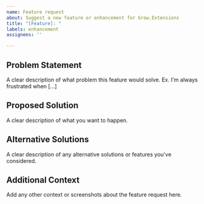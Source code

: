 ```yaml
---
name: Feature request
about: Suggest a new feature or enhancement for Grow.Extensions
title: "[Feature]: "
labels: enhancement
assignees: ''

---
```


## Problem Statement  
A clear description of what problem this feature would solve. Ex. I'm always frustrated when [...]  

## Proposed Solution  
A clear description of what you want to happen.  

## Alternative Solutions  
A clear description of any alternative solutions or features you've considered.  

## Additional Context  
Add any other context or screenshots about the feature request here.
